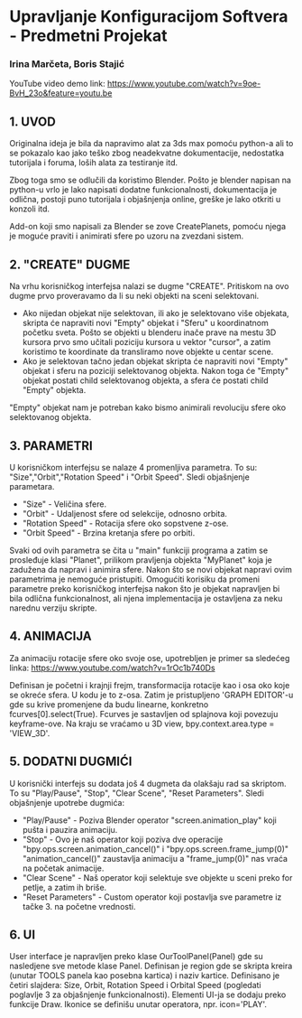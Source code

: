 # Upravljanje Konfiguracijom Softvera - Predmetni Projekat
### Irina Marčeta, Boris Stajić

YouTube video demo link: <https://www.youtube.com/watch?v=9oe-BvH_23o&feature=youtu.be>


## 1. UVOD

Originalna ideja je bila da napravimo alat za 3ds max pomoću python-a ali to se pokazalo kao jako teško zbog
neadekvatne dokumentacije, nedostatka tutorijala i foruma, loših alata za testiranje itd.

Zbog toga smo se odlučili da koristimo Blender. Pošto je blender napisan na python-u vrlo je lako napisati dodatne funkcionalnosti,
dokumentacija je odlična, postoji puno tutorijala i objašnjenja online, greške je lako otkriti u konzoli itd.

Add-on koji smo napisali za Blender se zove CreatePlanets, pomoću njega je moguće praviti i animirati sfere po uzoru na zvezdani sistem.

## 2. "CREATE" DUGME

Na vrhu korisničkog interfejsa nalazi se dugme "CREATE". Pritiskom na ovo dugme prvo proveravamo da li su neki objekti na sceni selektovani. 
- Ako nijedan objekat nije selektovan, ili ako je selektovano više objekata, skripta će napraviti novi "Empty" objekat i "Sferu" u koordinatnom početku sveta. Pošto se objekti u blenderu inače prave na mestu 3D kursora prvo smo učitali poziciju kursora u vektor "cursor", a zatim koristimo te koordinate da transliramo nove objekte u centar scene.
- Ako je selektovan tačno jedan objekat skripta će napraviti novi "Empty" objekat i sferu na poziciji selektovanog objekta.
Nakon toga će "Empty" objekat postati child selektovanog objekta, a sfera će postati child "Empty" objekta.

"Empty" objekat nam je potreban kako bismo animirali revoluciju sfere oko selektovanog objekta.

## 3. PARAMETRI

U korisničkom interfejsu se nalaze 4 promenljiva parametra. To su: "Size","Orbit","Rotation Speed" i "Orbit Speed".
Sledi objašnjenje parametara.
- "Size" - Veličina sfere.
- "Orbit" - Udaljenost sfere od selekcije, odnosno orbita.
- "Rotation Speed" - Rotacija sfere oko sopstvene z-ose.
- "Orbit Speed" - Brzina kretanja sfere po orbiti.

Svaki od ovih parametra se čita u "main" funkciji programa a zatim se prosleđuje klasi "Planet", prilikom pravljenja objekta "MyPlanet" koja je zadužena da napravi i animira sfere. Nakon što se novi objekat napravi ovim parametrima je nemoguće pristupiti. Omogućiti korisiku da promeni parametre preko korisničkog interfejsa nakon što je objekat napravljen bi bila odlična funkcionalnost, ali njena implementacija je ostavljena za neku narednu verziju skripte.


## 4. ANIMACIJA

Za animaciju rotacije sfere oko svoje ose, upotrebljen je primer sa sledećeg linka: <https://www.youtube.com/watch?v=1rOc1b740Ds>

Definisan je početni i krajnji frejm, transformacija rotacije kao i osa oko koje se okreće sfera. U kodu je to z-osa. 
Zatim je pristupljeno 'GRAPH EDITOR'-u gde su krive promenjene da budu linearne, konkretno fcurves[0].select(True). Fcurves je sastavljen od splajnova koji povezuju keyframe-ove. Na kraju se vraćamo u 3D view, bpy.context.area.type = 'VIEW_3D'.

## 5. DODATNI DUGMIĆI

U korisnički interfejs su dodata još 4 dugmeta da olakšaju rad sa skriptom. To su "Play/Pause", "Stop", "Clear Scene", "Reset Parameters".
Sledi objašnjenje upotrebe dugmića:
- "Play/Pause" - Poziva Blender operator "screen.animation_play" koji pušta i pauzira animaciju.
- "Stop" - Ovo je naš operator koji poziva dve operacije "bpy.ops.screen.animation_cancel()" i "bpy.ops.screen.frame_jump(0)"
"animation_cancel()" zaustavlja animaciju a "frame_jump(0)" nas vraća na početak animacije.
- "Clear Scene" - Naš operator koji selektuje sve objekte u sceni preko for petlje, a zatim ih briše.
- "Reset Parameters" - Custom operator koji postavlja sve parametre iz tačke 3. na početne vrednosti.

## 6. UI

User interface je napravljen preko klase OurToolPanel(Panel) gde su nasledjene sve metode klase Panel. Definisan je region gde se skripta kreira (unutar TOOLS panela kao posebna kartica) i naziv kartice. Definisano je četiri slajdera: Size, Orbit, Rotation Speed i Orbital Speed (pogledati poglavlje 3 za objašnjenje funkcionalnosti). Elementi UI-ja se dodaju preko funkcije Draw. Ikonice se definišu unutar operatora, npr. icon='PLAY'.
